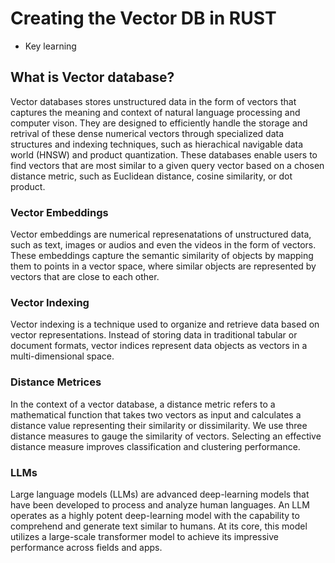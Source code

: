 # Creating the Vector DB in RUST

- Key learning

## What is Vector database?

Vector databases stores unstructured data in the form of vectors that captures the meaning and
context of natural language processing and computer vison. They are designed to efficiently handle the storage and retrival of these dense numerical vectors through specialized data structures and indexing techniques, such as hierachical navigable data world (HNSW) and product
quantization. These databases enable users to find vectors that are most similar to a given query vector based on a chosen distance metric, such as Euclidean distance, cosine similarity, or dot product.

### Vector Embeddings

Vector embeddings are numerical represenatations of unstructured data, such as text, images or audios and even the videos in the form of vectors. These embeddings capture the semantic similarity of objects by mapping them to points in a vector space, where similar objects are represented by vectors that are close to each other.

### Vector Indexing

Vector indexing is a technique used to organize and retrieve data based on vector representations. Instead of storing data in traditional tabular or document formats, vector indices represent data objects as vectors in a multi-dimensional space.

### Distance Metrices

In the context of a vector database, a distance metric refers to a mathematical function that takes two vectors as input and calculates a distance value representing their similarity or dissimilarity. We use three distance measures to gauge the similarity of vectors. Selecting an effective distance measure improves classification and clustering performance.

### LLMs

Large language models (LLMs) are advanced deep-learning models that have been developed to process and analyze human languages. An LLM operates as a highly potent deep-learning model with the capability to comprehend and generate text similar to humans. At its core, this model utilizes a large-scale transformer model to achieve its impressive performance across fields and apps.
